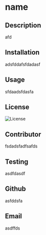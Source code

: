 
# name

## Description
afd

## Installation
adsfddafsfdadasf

## Usage
sfdaadsfdasfa

## License
![License](https://img.shields.io/badge/License-MIT-yellow.svg)

## Contributor
fsdadsfadfsafds

## Testing
asdfdasdf

## Github
asfddsfa

## Email
asdffds
